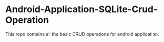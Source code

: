 # Android-Application-SQLite-Crud-Operation
This repo contains all the basic CRUD operations for android application. 
